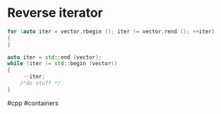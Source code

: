 #  Reverse iterator

```C++
for (auto iter = vector.rbegin (); iter != vector.rend (); ++iter)
{
}

auto iter = std::end (vector);
while (iter != std::begin (vector))
{
     --iter;
    /*do stuff */ 
} 
```

#cpp #containers